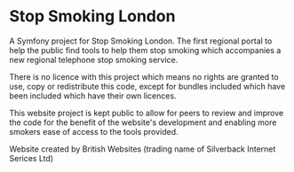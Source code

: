 Stop Smoking London
===================

A Symfony project for Stop Smoking London. The first regional portal to help the public find tools to help them stop smoking which accompanies a new regional telephone stop smoking service.

There is no licence with this project which means no rights are granted to use, copy or redistribute this code, except for bundles included which have been included which have their own licences.

This website project is kept public to allow for peers to review and improve the code for the benefit of the website's development and enabling more smokers ease of access to the tools provided.

Website created by British Websites (trading name of Silverback Internet Serices Ltd)